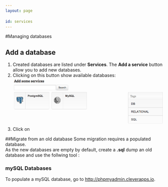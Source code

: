 ```yaml
---
layout: page

id: services
---
```

#Managing databases

## Add a database
1. Created databases are listed under **Services**. The **Add a service** button allow you to add new databases.
2. Clicking on this button show available databases:<img class="thumbnail img_doc" src="/img/postgre.png">
3. Click on 


##Migrate from an old database
Some migration requires a populated database.  
As the new databases are empty by default, create a **.sql** dump an old database and use the follwing tool&nbsp;:
### mySQL Databases
To populate a mySQL database, go to <a href="http://phpmyadmin.cleverapps.io">http://phpmyadmin.cleverapps.io</a>.
